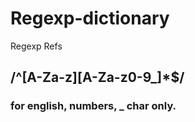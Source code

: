 # Regexp-dictionary
Regexp Refs
## /^[A-Za-z][A-Za-z0-9_]*$/
### for english, numbers, _ char only.
